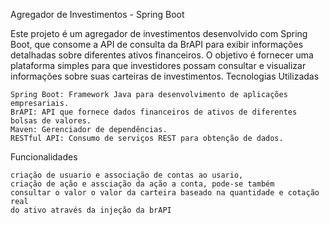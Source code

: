 Agregador de Investimentos - Spring Boot

Este projeto é um agregador de investimentos desenvolvido com Spring Boot, que consome a API de consulta da BrAPI para exibir informações detalhadas sobre diferentes ativos financeiros. O objetivo é fornecer uma plataforma simples para que investidores possam consultar e visualizar informações sobre suas carteiras de investimentos.
Tecnologias Utilizadas

    Spring Boot: Framework Java para desenvolvimento de aplicações empresariais.
    BrAPI: API que fornece dados financeiros de ativos de diferentes bolsas de valores.
    Maven: Gerenciador de dependências.
    RESTful API: Consumo de serviços REST para obtenção de dados.

Funcionalidades

    criação de usuario e associação de contas ao usario, 
    criação de ação e assciação da ação a conta, pode-se também
    consultar o valor o valor da carteira baseado na quantidade e cotação real
    do ativo através da injeção da brAPI
    
